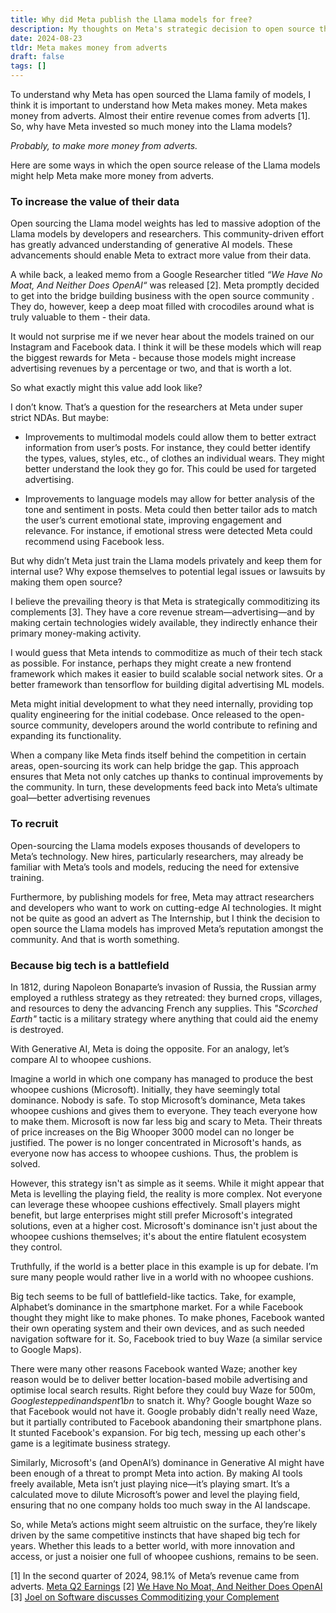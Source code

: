 ```yaml
---
title: Why did Meta publish the Llama models for free?
description: My thoughts on Meta's strategic decision to open source the llama model weights. 
date: 2024-08-23
tldr: Meta makes money from adverts
draft: false
tags: [] 
---
```


To understand why Meta has open sourced the Llama family of models, I think it is important to understand how Meta makes money. Meta makes money from adverts. Almost their entire revenue comes from adverts [1]. So, why have Meta invested so much money into the Llama models?

*Probably, to make more money from adverts.*

Here are some ways in which the open source release of the Llama models might help Meta make more money from adverts. 

### To increase the value of their data

Open sourcing the Llama model weights has led to massive adoption of the Llama models by developers and researchers. This community-driven effort has greatly advanced understanding of generative AI models. These advancements should enable Meta to extract more value from their data.

A while back, a leaked memo from a Google Researcher titled *“We Have No Moat, And Neither Does OpenAI“* was released [2]. Meta promptly decided to get into the bridge building business with the open source community . They do, however, keep a deep moat filled with crocodiles around what is truly valuable to them - their data.

It would not surprise me if we never hear about the models trained on our Instagram and Facebook data. I think it will be these models which will reap the biggest rewards for Meta - because those models might increase advertising revenues by a percentage or two, and that is worth a lot.

So what exactly might this value add look like?

I don’t know. That’s a question for the researchers at Meta under super strict NDAs. But maybe:  

- Improvements to multimodal models could allow them to better extract information from user’s posts. For instance, they could better identify the types, values, styles, etc., of clothes an individual wears. They might better understand the look they go for. This could be used for targeted advertising. 

- Improvements to language models may allow for better analysis of the tone and sentiment in posts. Meta could then better tailor ads to match the user’s current emotional state, improving engagement and relevance. For instance, if emotional stress were detected Meta could recommend using Facebook less. 

But why didn’t Meta just train the Llama models privately and keep them for internal use? Why expose themselves to potential legal issues or lawsuits by making them open source?

I believe the prevailing theory is that Meta is strategically commoditizing its complements [3]. They have a core revenue stream—advertising—and by making certain technologies widely available, they indirectly enhance their primary money-making activity. 

I would guess that Meta intends to commoditize as much of their tech stack as possible. For instance, perhaps they might create a new frontend framework which makes it easier to build scalable social network sites. Or a better framework than tensorflow for building digital advertising ML models. 

Meta might initial development to what they need internally, providing top quality engineering for the initial codebase. Once released to the open-source community, developers around the world contribute to refining and expanding its functionality.

When a company like Meta finds itself behind the competition in certain areas, open-sourcing its work can help bridge the gap. This approach ensures that Meta not only catches up thanks to continual improvements by the community. In turn, these developments feed back into Meta’s ultimate goal—better advertising revenues

### To recruit
Open-sourcing the Llama models exposes thousands of developers to Meta’s technology. New hires, particularly researchers, may already be familiar with Meta’s tools and models, reducing the need for extensive training. 

Furthermore, by publishing models for free, Meta may attract researchers and developers who want to work on cutting-edge AI technologies. It might not be quite as good an advert as The Internship, but I think the decision to open source the Llama models has improved Meta’s reputation amongst the community. And that is worth something.

### Because big tech is a battlefield
In 1812, during Napoleon Bonaparte’s invasion of Russia, the Russian army employed a ruthless strategy as they retreated: they burned crops, villages, and resources to deny the advancing French any supplies. This *"Scorched Earth"* tactic is a military strategy where anything that could aid the enemy is destroyed.

With Generative AI, Meta is doing the opposite. For an analogy, let’s compare AI to whoopee cushions.

Imagine a world in which one company has managed to produce the best whoopee cushions (Microsoft). Initially, they have seemingly total dominance. Nobody is safe. 
To stop Microsoft’s dominance, Meta takes whoopee cushions and gives them to everyone. They teach everyone how to make them. Microsoft is now far less big and scary to Meta. Their threats of price increases on the Big Whooper 3000 model can no longer be justified. The power is no longer concentrated in Microsoft's hands, as everyone now has access to whoopee cushions.  Thus, the problem is solved. 

However, this strategy isn't as simple as it seems. While it might appear that Meta is levelling the playing field, the reality is more complex. Not everyone can leverage these whoopee cushions effectively. Small players might benefit, but large enterprises might still prefer Microsoft's integrated solutions, even at a higher cost. Microsoft's dominance isn't just about the whoopee cushions themselves; it's about the entire flatulent ecosystem they control.

Truthfully, if the world is a better place in this example is up for debate. I’m sure many people would rather live in a world with no whoopee cushions.

Big tech seems to be full of battlefield-like tactics. Take, for example, Alphabet’s dominance in the smartphone market. For a while Facebook thought they might like to make phones. To make phones, Facebook wanted their own operating system and their own devices, and as such needed navigation software for it. So, Facebook tried to buy Waze (a similar service to Google Maps).  

There were many other reasons Facebook wanted Waze; another key reason would be to deliver better location-based mobile advertising and optimise local search results. Right before they could buy Waze for 500m$, Google stepped in and spent 1bn$ to snatch it. Why? Google bought Waze so that Facebook would not have it. Google probably didn't really need Waze, but it partially contributed to Facebook abandoning their smartphone plans. It stunted Facebook's expansion. For big tech, messing up each other's game is a legitimate business strategy.

Similarly, Microsoft's (and OpenAI’s) dominance in Generative AI might have been enough of a threat to prompt Meta into action. By making AI tools freely available, Meta isn’t just playing nice—it’s playing smart. It’s a calculated move to dilute Microsoft’s power and level the playing field, ensuring that no one company holds too much sway in the AI landscape.

So, while Meta’s actions might seem altruistic on the surface, they’re likely driven by the same competitive instincts that have shaped big tech for years. Whether this leads to a better world, with more innovation and access, or just a noisier one full of whoopee cushions, remains to be seen.

[1] In the second quarter of 2024, 98.1% of Meta’s revenue came from adverts. [Meta Q2 Earnings](ps://investor.fb.com/investor-news/press-release-details/2024/Meta-Reports-Second-Quarter-2024-Results/default.aspx)
[2] [We Have No Moat, And Neither Does OpenAI](https://www.semianalysis.com/p/google-we-have-no-moat-and-neither)
[3] [Joel on Software discusses Commoditizing your Complement](https://www.joelonsoftware.com/2002/06/12/strategy-letter-v/)
